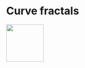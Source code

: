 # Curve fractals


<img src="https://raw.githubusercontent.com/TP1997/Line-fractals/master/koch1.PNG" width="100" height="100">
